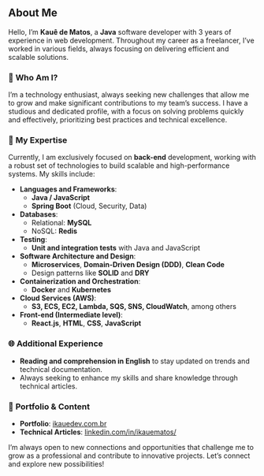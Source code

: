 ## About Me

Hello, I’m **Kauê de Matos**, a **Java** software developer with 3 years of experience in web development. Throughout my career as a freelancer, I’ve worked in various fields, always focusing on delivering efficient and scalable solutions.

### 🌟 **Who Am I?**
I’m a technology enthusiast, always seeking new challenges that allow me to grow and make significant contributions to my team’s success. I have a studious and dedicated profile, with a focus on solving problems quickly and effectively, prioritizing best practices and technical excellence.

### 🚀 **My Expertise**
Currently, I am exclusively focused on **back-end** development, working with a robust set of technologies to build scalable and high-performance systems. My skills include:

- **Languages and Frameworks**:
  - **Java / JavaScript**
  - **Spring Boot** (Cloud, Security, Data)
- **Databases**:
  - Relational: **MySQL**
  - NoSQL: **Redis**
- **Testing**:
  - **Unit and integration tests** with Java and JavaScript
- **Software Architecture and Design**:
  - **Microservices**, **Domain-Driven Design (DDD)**, **Clean Code**
  - Design patterns like **SOLID** and **DRY**
- **Containerization and Orchestration**:
  - **Docker** and **Kubernetes**
- **Cloud Services (AWS)**:
  - **S3, ECS, EC2, Lambda, SQS, SNS, CloudWatch**, among others
- **Front-end (Intermediate level)**:
  - **React.js**, **HTML**, **CSS**, **JavaScript**

### 🌐 **Additional Experience**
- **Reading and comprehension in English** to stay updated on trends and technical documentation.
- Always seeking to enhance my skills and share knowledge through technical articles.

### 📂 **Portfolio & Content**
- **Portfolio**: [ikauedev.com.br](https://www.ikauedev.com.br)
- **Technical Articles**: [linkedin.com/in/ikauematos/](https://www.linkedin.com/in/ikauematos/)

I’m always open to new connections and opportunities that challenge me to grow as a professional and contribute to innovative projects. Let’s connect and explore new possibilities!
